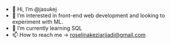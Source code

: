 - 👋 Hi, I’m @jasukej
- 👀 I’m interested in front-end web development and looking to experiment with ML.
- 🌱 I’m currently learning SQL
- 📫 How to reach me -> roselinakeziarijadi@gmail.com

<!---
jasukej/jasukej is a ✨ special ✨ repository because its `README.md` (this file) appears on your GitHub profile.
You can click the Preview link to take a look at your changes.
--->
